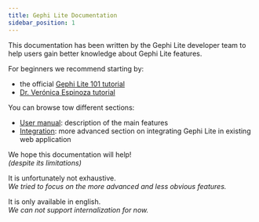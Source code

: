 ```yaml
---
title: Gephi Lite Documentation
sidebar_position: 1
---
```


This documentation has been written by the Gephi Lite developer team to help users gain better knowledge about Gephi Lite features.

For beginners we recommend starting by:

- the official [Gephi Lite 101 tutorial](https://gephi.org/101/lite)
- [Dr. Verónica Espinoza tutorial](https://medium.com/@vespinozag/learn-how-to-make-a-network-in-gephi-lite-and-add-images-to-the-nodes-i-give-you-the-gexf-file-76635f3aab53)

You can browse tow different sections:

- [User manual](./user-manual/): description of the main features
- [Integration](./integration/): more advanced section on integrating Gephi Lite in existing web application

We hope this documentation will help!  
_(despite its limitations)_

It is unfortunately not exhaustive.  
_We tried to focus on the more advanced and less obvious features._

It is only available in english.  
_We can not support internalization for now._
